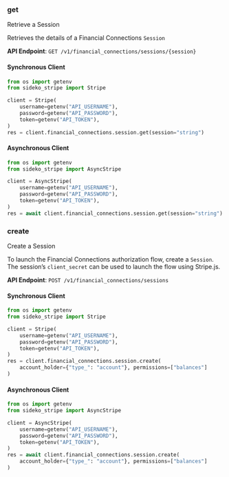 
### get <a name="get"></a>
Retrieve a Session

<p>Retrieves the details of a Financial Connections <code>Session</code></p>

**API Endpoint**: `GET /v1/financial_connections/sessions/{session}`

#### Synchronous Client

```python
from os import getenv
from sideko_stripe import Stripe

client = Stripe(
    username=getenv("API_USERNAME"),
    password=getenv("API_PASSWORD"),
    token=getenv("API_TOKEN"),
)
res = client.financial_connections.session.get(session="string")
```

#### Asynchronous Client

```python
from os import getenv
from sideko_stripe import AsyncStripe

client = AsyncStripe(
    username=getenv("API_USERNAME"),
    password=getenv("API_PASSWORD"),
    token=getenv("API_TOKEN"),
)
res = await client.financial_connections.session.get(session="string")
```

### create <a name="create"></a>
Create a Session

<p>To launch the Financial Connections authorization flow, create a <code>Session</code>. The session’s <code>client_secret</code> can be used to launch the flow using Stripe.js.</p>

**API Endpoint**: `POST /v1/financial_connections/sessions`

#### Synchronous Client

```python
from os import getenv
from sideko_stripe import Stripe

client = Stripe(
    username=getenv("API_USERNAME"),
    password=getenv("API_PASSWORD"),
    token=getenv("API_TOKEN"),
)
res = client.financial_connections.session.create(
    account_holder={"type_": "account"}, permissions=["balances"]
)
```

#### Asynchronous Client

```python
from os import getenv
from sideko_stripe import AsyncStripe

client = AsyncStripe(
    username=getenv("API_USERNAME"),
    password=getenv("API_PASSWORD"),
    token=getenv("API_TOKEN"),
)
res = await client.financial_connections.session.create(
    account_holder={"type_": "account"}, permissions=["balances"]
)
```
